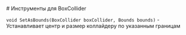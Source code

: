 ﻿﻿# Инструменты для BoxCollider

`void SetAsBounds(BoxCollider boxCollider, Bounds bounds)` - Устанавливает центр и размер коллайдеру по указанным границам
